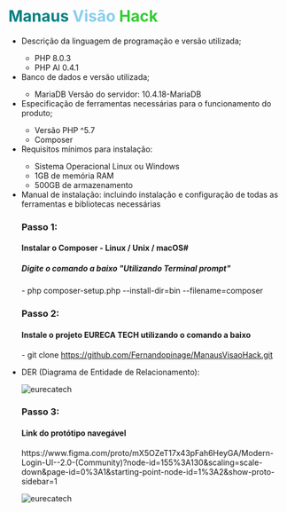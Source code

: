 # <span style="color:#008080">Manaus</span> <span style="color:#87CEEB">Visão</span> <span style="color:#32CD32">Hack</span>

<ul>
<li> Descrição da linguagem de programação e versão utilizada;</li>

 - PHP 8.0.3
 - PHP AI 0.4.1

<li> Banco de dados e versão utilizada;</li>

 - MariaDB Versão do servidor: 10.4.18-MariaDB 


<li> Especificação de ferramentas necessárias para o funcionamento do produto; </li>

 - Versão PHP ^5.7
 - Composer


<li>Requisitos mínimos para instalação:</li>

 - Sistema Operacional Linux ou Windows
 - 1GB de memória RAM
 - 500GB de armazenamento

<li> Manual de instalação: incluindo instalação e configuração de todas as ferramentas e bibliotecas necessárias </li>

<h3>Passo 1:</h3>

<h4><b>Instalar o Composer - Linux / Unix / macOS# </b></h4>
<h5>Digite o comando a baixo  "Utilizando Terminal prompt"</h5>


<span> - php composer-setup.php --install-dir=bin --filename=composer </span> 

<h3>Passo 2:</h3>

<h4><b>Instale o projeto EURECA TECH utilizando o comando a baixo</b></h4>

<span> - git clone https://github.com/Fernandopinage/ManausVisaoHack.git </span> 

 <li>DER (Diagrama de Entidade de Relacionamento):</li>

 ![eurecatech](https://user-images.githubusercontent.com/40150897/131252075-69902a78-9cca-4ef8-9905-0934564a2c43.jpg)

<h3>Passo 3:</h3>

<h4><b>Link do protótipo navegável</b></h4>
<span>https://www.figma.com/proto/mX5OZeT17x43pFah6HeyGA/Modern-Login-UI--2.0-(Community)?node-id=155%3A130&scaling=scale-down&page-id=0%3A1&starting-point-node-id=1%3A2&show-proto-sidebar=1</span> 


 ![eurecatech](blob:https://web.whatsapp.com/f86c271b-33ef-4fa3-8ae7-ab64c1a22770)